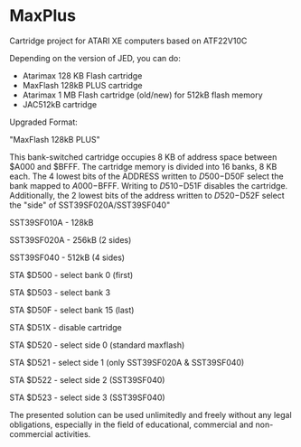 # MaxPlus

Cartridge project for ATARI XE computers based on ATF22V10C

Depending on the version of JED, you can do:
-  Atarimax 128 KB Flash cartridge
-  MaxFlash 128kB PLUS cartridge
-  Atarimax 1 MB Flash cartridge (old/new) for 512kB flash memory
-  JAC512kB cartridge


Upgraded Format:

"MaxFlash 128kB PLUS"

This bank-switched cartridge occupies 8 KB of address space between $A000 and $BFFF. The cartridge memory is divided into 16 banks, 8 KB each. The 4 lowest bits of the ADDRESS written to $D500-$D50F select the bank mapped to $A000-$BFFF. Writing to $D510-$D51F disables the cartridge. Additionally, the 2 lowest bits of the address written to $D520-$D52F select the "side" of SST39SF020A/SST39SF040"


SST39SF010A - 128kB

SST39SF020A - 256kB (2 sides)

SST39SF040 - 512kB (4 sides)



STA $D500 - select bank 0 (first)

STA $D503 - select bank 3

STA $D50F - select bank 15 (last)

STA $D51X - disable cartridge

STA $D520 - select side 0 (standard maxflash)

STA $D521 - select side 1 (only SST39SF020A & SST39SF040)

STA $D522 - select side 2 (SST39SF040)

STA $D523 - select side 3 (SST39SF040)


The presented solution can be used unlimitedly and freely without any legal obligations, especially in the field of educational, commercial and non-commercial activities.
